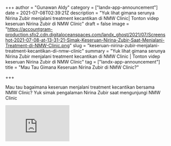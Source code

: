+++
author = "Gunawan Aldy"
category = ["landx-app-announcement"]
date = 2021-07-08T02:39:21Z
description = "Yuk lihat gimana serunya Nirina Zubir menjalani treatment kecantikan di NMW Clinic| Tonton videp keseruan Nirina Zubir di NMW Clinic"
draft = false
image = "https://accountgram-production.sfo2.cdn.digitaloceanspaces.com/landx_ghost/2021/07/Screenshot-2021-07-08-at-13-31-21-Simak-Keseruan-Nirina-Zubir-Saat-Menjalani-Treatment-di-NMW-Clinic.png"
slug = "keseruan-nirina-zubir-menjalani-treatment-kecantikan-di-nmw-clinic"
summary = "Yuk lihat gimana serunya Nirina Zubir menjalani treatment kecantikan di NMW Clinic | Tonton videp keseruan Nirina Zubir di NMW Clinic"
tag = ["landx-app-announcement"]
title = "Mau Tau Gimana Keseruan Nirina Zubir di NMW Clinic?"

+++


Mau tau bagaimana keseruan menjalani treatment kecantikan bersama NMW Clinic? Yuk simak pengalaman Nirina Zubir saat mengunjungi NMW Clinic

<iframe width="200" height="113" src="https://www.youtube.com/embed/BLrTGhuo_Fo?feature=oembed" frameborder="0" allow="accelerometer; autoplay; clipboard-write; encrypted-media; gyroscope; picture-in-picture" allowfullscreen></iframe>




